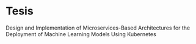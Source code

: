 # Tesis
Design and Implementation of Microservices-Based Architectures for the Deployment of Machine Learning Models Using Kubernetes
